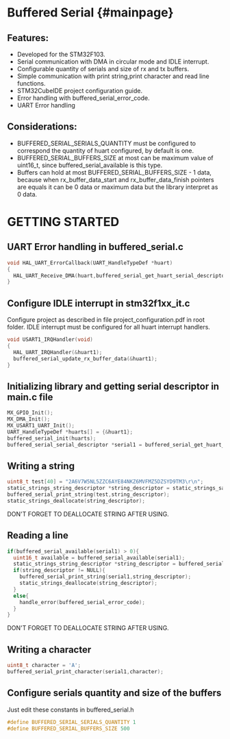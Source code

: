 Buffered Serial {#mainpage}
============

## Features:

 - Developed for the STM32F103.
 - Serial communication with DMA in circular mode and IDLE interrupt.
 - Configurable quantity of serials and size of rx and tx buffers.
 - Simple communication with print string,print character and read line functions.
 - STM32CubeIDE project configuration guide.
 - Error handling with buffered_serial_error_code.
 - UART Error handling

## Considerations:

 - BUFFERED_SERIAL_SERIALS_QUANTITY must be configured to correspond the quantity of huart configured, by default is one.
 - BUFFERED_SERIAL_BUFFERS_SIZE at most can be maximum value of uint16_t, since buffered_serial_available is this type.
 - Buffers can hold at most BUFFERED_SERIAL_BUFFERS_SIZE - 1 data, because when rx_buffer_data_start and rx_buffer_data_finish pointers are equals it can be 0 data or maximum data but the library interpret as 0 data.

 # GETTING STARTED
 
 ## UART Error handling in buffered_serial.c

 ```C
 void HAL_UART_ErrorCallback(UART_HandleTypeDef *huart)
 {
   HAL_UART_Receive_DMA(huart,buffered_serial_get_huart_serial_descriptor(huart)->rx_buffer,BUFFERED_SERIAL_BUFFERS_SIZE);
 }
 ```

 ## Configure IDLE interrupt in stm32f1xx_it.c
 
 Configure project as described in file project_configuration.pdf in root folder.
 IDLE interrupt must be configured for all huart interrupt handlers.

 ```C
 void USART1_IRQHandler(void)
 {
   HAL_UART_IRQHandler(&huart1);
   buffered_serial_update_rx_buffer_data(&huart1);
 }
 ```
 
 ## Initializing library and getting serial descriptor in main.c file
 
 ```C
 MX_GPIO_Init();
 MX_DMA_Init();
 MX_USART1_UART_Init();
 UART_HandleTypeDef *huarts[] = {&huart1};
 buffered_serial_init(huarts);
 buffered_serial_serial_descriptor *serial1 = buffered_serial_get_huart_serial_descriptor(&huart1);
 ```
 
 ## Writing a string
 
 ```C
 uint8_t test[40] = "2A6V7W5NL5ZZC6AYE84NKZ6MVFMZ5DZSYD9TM3\r\n";
 static_strings_string_descriptor *string_descriptor = static_strings_save(test);
 buffered_serial_print_string(test,string_descriptor);
 static_strings_deallocate(string_descriptor);
 ```

 DON'T FORGET TO DEALLOCATE STRING AFTER USING.

 ## Reading a line

 ```C
 if(buffered_serial_available(serial1) > 0){
   uint16_t available = buffered_serial_available(serial1);
   static_strings_string_descriptor *string_descriptor = buffered_serial_read_line(serial1);
   if(string_descriptor != NULL){
     buffered_serial_print_string(serial1,string_descriptor);
     static_strings_deallocate(string_descriptor);
   }
   else{
     handle_error(buffered_serial_error_code);
   }
 }
 ```

 DON'T FORGET TO DEALLOCATE STRING AFTER USING.

 ## Writing a character

 ```C
 uint8_t character = 'A';
 buffered_serial_print_character(serial1,character);
 ```

 ## **Configure serials quantity and size of the buffers**

 Just edit these constants in buffered_serial.h

 ```C
 #define BUFFERED_SERIAL_SERIALS_QUANTITY 1
 #define BUFFERED_SERIAL_BUFFERS_SIZE 500
 ```
